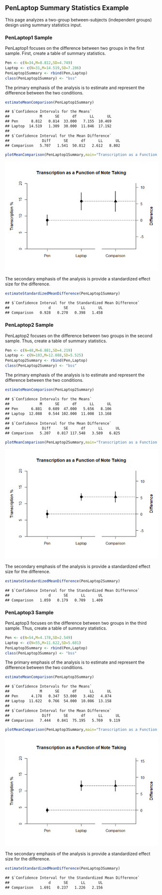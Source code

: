 ## PenLaptop Summary Statistics Example

This page analyzes a two-group between-subjects (independent groups) design using summary statistics input.

### PenLaptop1 Sample

PenLaptop1 focuses on the difference between two groups in the first sample. First, create a table of summary statistics.


```r
Pen <- c(N=34,M=8.812,SD=4.749)
Laptop <- c(N=31,M=14.519,SD=7.286)
PenLaptop1Summary <- rbind(Pen,Laptop)
class(PenLaptop1Summary) <- "bss"
```

The primary emphasis of the analysis is to estimate and represent the difference between the two conditions.


```r
estimateMeanComparison(PenLaptop1Summary)
```

```
## $`Confidence Intervals for the Means`
##              M      SE      df      LL      UL
## Pen      8.812   0.814  33.000   7.155  10.469
## Laptop  14.519   1.309  30.000  11.846  17.192
## 
## $`Confidence Interval for the Mean Difference`
##               Diff      SE      df      LL      UL
## Comparison   5.707   1.541  50.812   2.612   8.802
```

```r
plotMeanComparison(PenLaptop1Summary,main="Transcription as a Function of Note Taking",ylab="Transcription %",ylim=c(0,20),values=FALSE)
```

![](figures/PenLaptop1-Summary-Comparison-1.png)<!-- -->

The secondary emphasis of the analysis is provide a standardized effect size for the difference.


```r
estimateStandardizedMeanDifference(PenLaptop1Summary)
```

```
## $`Confidence Interval for the Standardized Mean Difference`
##                  d      SE      LL      UL
## Comparison   0.928   0.270   0.398   1.458
```

### PenLaptop2 Sample

PenLaptop2 focuses on the difference between two groups in the second sample. Thus, create a table of summary statistics.


```r
Pen <- c(N=48,M=6.881,SD=4.219)
Laptop <- c(N=103,M=12.088,SD=5.525)
PenLaptop2Summary <- rbind(Pen,Laptop)
class(PenLaptop2Summary) <- "bss"
```

The primary emphasis of the analysis is to estimate and represent the difference between the two conditions.


```r
estimateMeanComparison(PenLaptop2Summary)
```

```
## $`Confidence Intervals for the Means`
##              M      SE      df      LL      UL
## Pen      6.881   0.609  47.000   5.656   8.106
## Laptop  12.088   0.544 102.000  11.008  13.168
## 
## $`Confidence Interval for the Mean Difference`
##               Diff      SE      df      LL      UL
## Comparison   5.207   0.817 117.548   3.589   6.825
```

```r
plotMeanComparison(PenLaptop2Summary,main="Transcription as a Function of Note Taking",ylab="Transcription %",ylim=c(0,20),values=FALSE)
```

![](figures/PenLaptop2-Summary-Comparison-1.png)<!-- -->

The secondary emphasis of the analysis is provide a standardized effect size for the difference.


```r
estimateStandardizedMeanDifference(PenLaptop2Summary)
```

```
## $`Confidence Interval for the Standardized Mean Difference`
##                  d      SE      LL      UL
## Comparison   1.059   0.179   0.709   1.409
```

### PenLaptop3 Sample

PenLaptop3 focuses on the difference between two groups in the third sample. Thus, create a table of summary statistics.


```r
Pen <- c(N=54,M=4.178,SD=2.549)
Laptop <- c(N=55,M=11.622,SD=5.681)
PenLaptop3Summary <- rbind(Pen,Laptop)
class(PenLaptop3Summary) <- "bss"
```

The primary emphasis of the analysis is to estimate and represent the difference between the two conditions.


```r
estimateMeanComparison(PenLaptop3Summary)
```

```
## $`Confidence Intervals for the Means`
##              M      SE      df      LL      UL
## Pen      4.178   0.347  53.000   3.482   4.874
## Laptop  11.622   0.766  54.000  10.086  13.158
## 
## $`Confidence Interval for the Mean Difference`
##               Diff      SE      df      LL      UL
## Comparison   7.444   0.841  75.195   5.769   9.119
```

```r
plotMeanComparison(PenLaptop3Summary,main="Transcription as a Function of Note Taking",ylab="Transcription %",ylim=c(0,20),values=FALSE)
```

![](figures/PenLaptop3-Summary-Comparison-1.png)<!-- -->

The secondary emphasis of the analysis is provide a standardized effect size for the difference.


```r
estimateStandardizedMeanDifference(PenLaptop3Summary)
```

```
## $`Confidence Interval for the Standardized Mean Difference`
##                  d      SE      LL      UL
## Comparison   1.691   0.237   1.226   2.156
```
